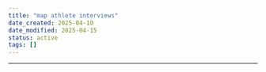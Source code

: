 ```yaml
---
title: "map athlete interviews"
date_created: 2025-04-10
date_modified: 2025-04-15
status: active
tags: []
---
```


---


